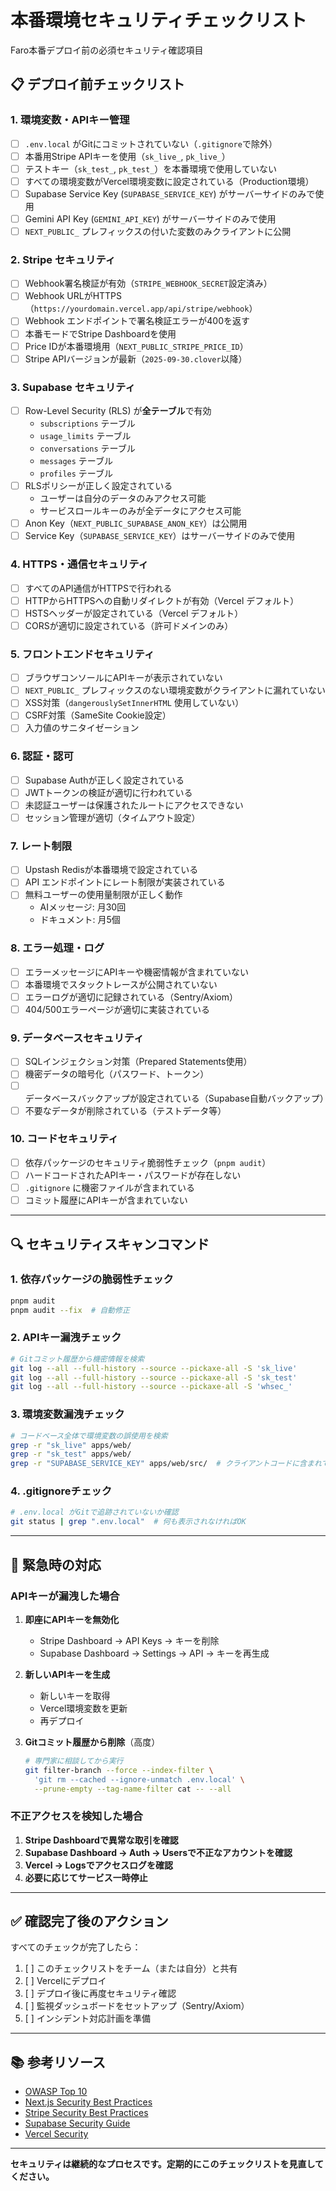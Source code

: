 # 本番環境セキュリティチェックリスト

Faro本番デプロイ前の必須セキュリティ確認項目

## 📋 デプロイ前チェックリスト

### 1. 環境変数・APIキー管理

- [ ] `.env.local` がGitにコミットされていない（`.gitignore`で除外）
- [ ] 本番用Stripe APIキーを使用（`sk_live_`, `pk_live_`）
- [ ] テストキー（`sk_test_`, `pk_test_`）を本番環境で使用していない
- [ ] すべての環境変数がVercel環境変数に設定されている（Production環境）
- [ ] Supabase Service Key (`SUPABASE_SERVICE_KEY`) がサーバーサイドのみで使用
- [ ] Gemini API Key (`GEMINI_API_KEY`) がサーバーサイドのみで使用
- [ ] `NEXT_PUBLIC_` プレフィックスの付いた変数のみクライアントに公開

### 2. Stripe セキュリティ

- [ ] Webhook署名検証が有効（`STRIPE_WEBHOOK_SECRET`設定済み）
- [ ] Webhook URLがHTTPS（`https://yourdomain.vercel.app/api/stripe/webhook`）
- [ ] Webhook エンドポイントで署名検証エラーが400を返す
- [ ] 本番モードでStripe Dashboardを使用
- [ ] Price IDが本番環境用（`NEXT_PUBLIC_STRIPE_PRICE_ID`）
- [ ] Stripe APIバージョンが最新（`2025-09-30.clover`以降）

### 3. Supabase セキュリティ

- [ ] Row-Level Security (RLS) が**全テーブル**で有効
  - `subscriptions` テーブル
  - `usage_limits` テーブル
  - `conversations` テーブル
  - `messages` テーブル
  - `profiles` テーブル
- [ ] RLSポリシーが正しく設定されている
  - ユーザーは自分のデータのみアクセス可能
  - サービスロールキーのみが全データにアクセス可能
- [ ] Anon Key（`NEXT_PUBLIC_SUPABASE_ANON_KEY`）は公開用
- [ ] Service Key（`SUPABASE_SERVICE_KEY`）はサーバーサイドのみで使用

### 4. HTTPS・通信セキュリティ

- [ ] すべてのAPI通信がHTTPSで行われる
- [ ] HTTPからHTTPSへの自動リダイレクトが有効（Vercel デフォルト）
- [ ] HSTSヘッダーが設定されている（Vercel デフォルト）
- [ ] CORSが適切に設定されている（許可ドメインのみ）

### 5. フロントエンドセキュリティ

- [ ] ブラウザコンソールにAPIキーが表示されていない
- [ ] `NEXT_PUBLIC_` プレフィックスのない環境変数がクライアントに漏れていない
- [ ] XSS対策（`dangerouslySetInnerHTML` 使用していない）
- [ ] CSRF対策（SameSite Cookie設定）
- [ ] 入力値のサニタイゼーション

### 6. 認証・認可

- [ ] Supabase Authが正しく設定されている
- [ ] JWTトークンの検証が適切に行われている
- [ ] 未認証ユーザーは保護されたルートにアクセスできない
- [ ] セッション管理が適切（タイムアウト設定）

### 7. レート制限

- [ ] Upstash Redisが本番環境で設定されている
- [ ] API エンドポイントにレート制限が実装されている
- [ ] 無料ユーザーの使用量制限が正しく動作
  - AIメッセージ: 月30回
  - ドキュメント: 月5個

### 8. エラー処理・ログ

- [ ] エラーメッセージにAPIキーや機密情報が含まれていない
- [ ] 本番環境でスタックトレースが公開されていない
- [ ] エラーログが適切に記録されている（Sentry/Axiom）
- [ ] 404/500エラーページが適切に実装されている

### 9. データベースセキュリティ

- [ ] SQLインジェクション対策（Prepared Statements使用）
- [ ] 機密データの暗号化（パスワード、トークン）
- [ ] データベースバックアップが設定されている（Supabase自動バックアップ）
- [ ] 不要なデータが削除されている（テストデータ等）

### 10. コードセキュリティ

- [ ] 依存パッケージのセキュリティ脆弱性チェック（`pnpm audit`）
- [ ] ハードコードされたAPIキー・パスワードが存在しない
- [ ] `.gitignore` に機密ファイルが含まれている
- [ ] コミット履歴にAPIキーが含まれていない

---

## 🔍 セキュリティスキャンコマンド

### 1. 依存パッケージの脆弱性チェック

```bash
pnpm audit
pnpm audit --fix  # 自動修正
```

### 2. APIキー漏洩チェック

```bash
# Gitコミット履歴から機密情報を検索
git log --all --full-history --source --pickaxe-all -S 'sk_live'
git log --all --full-history --source --pickaxe-all -S 'sk_test'
git log --all --full-history --source --pickaxe-all -S 'whsec_'
```

### 3. 環境変数漏洩チェック

```bash
# コードベース全体で環境変数の誤使用を検索
grep -r "sk_live" apps/web/
grep -r "sk_test" apps/web/
grep -r "SUPABASE_SERVICE_KEY" apps/web/src/  # クライアントコードに含まれてはいけない
```

### 4. .gitignoreチェック

```bash
# .env.local がGitで追跡されていないか確認
git status | grep ".env.local"  # 何も表示されなければOK
```

---

## 🚨 緊急時の対応

### APIキーが漏洩した場合

1. **即座にAPIキーを無効化**
   - Stripe Dashboard → API Keys → キーを削除
   - Supabase Dashboard → Settings → API → キーを再生成

2. **新しいAPIキーを生成**
   - 新しいキーを取得
   - Vercel環境変数を更新
   - 再デプロイ

3. **Gitコミット履歴から削除**（高度）
   ```bash
   # 専門家に相談してから実行
   git filter-branch --force --index-filter \
     'git rm --cached --ignore-unmatch .env.local' \
     --prune-empty --tag-name-filter cat -- --all
   ```

### 不正アクセスを検知した場合

1. **Stripe Dashboardで異常な取引を確認**
2. **Supabase Dashboard → Auth → Usersで不正なアカウントを確認**
3. **Vercel → Logsでアクセスログを確認**
4. **必要に応じてサービス一時停止**

---

## ✅ 確認完了後のアクション

すべてのチェックが完了したら：

1. [ ] このチェックリストをチーム（または自分）と共有
2. [ ] Vercelにデプロイ
3. [ ] デプロイ後に再度セキュリティ確認
4. [ ] 監視ダッシュボードをセットアップ（Sentry/Axiom）
5. [ ] インシデント対応計画を準備

---

## 📚 参考リソース

- [OWASP Top 10](https://owasp.org/www-project-top-ten/)
- [Next.js Security Best Practices](https://nextjs.org/docs/pages/building-your-application/configuring/environment-variables#security)
- [Stripe Security Best Practices](https://stripe.com/docs/security/guide)
- [Supabase Security Guide](https://supabase.com/docs/guides/auth/row-level-security)
- [Vercel Security](https://vercel.com/docs/security)

---

**セキュリティは継続的なプロセスです。定期的にこのチェックリストを見直してください。**
